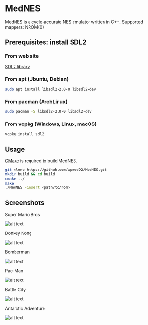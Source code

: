 # MedNES
MedNES is a cycle-accurate NES emulator written in C++.
Supported mappers: NROM(0)

## Prerequisites: install SDL2

### From web site

[SDL2 library](https://www.libsdl.org/download-2.0.php)

### From apt (Ubuntu, Debian)

```bash
sudo apt install libsdl2-2.0-0 libsdl2-dev
```

### From pacman (ArchLinux)

```bash
sudo pacman -S libsdl2-2.0-0 libsdl2-dev
```

### From vcpkg (Windows, Linux, macOS)

```bash
vcpkg install sdl2
```

## Usage

[CMake](https://www.cmake.org/) is required to build MedNES.

```bash
git clone https://github.com/wpmed92/MedNES.git
mkdir build && cd build
cmake ../
make
./MedNES -insert <path/to/rom>
```

## Screenshots

Super Mario Bros

![alt text](https://github.com/wpmed92/MedNES/blob/master/screenshots/Super%20Mario%20Bros.png)

Donkey Kong

![alt text](https://github.com/wpmed92/MedNES/blob/master/screenshots/Donkey%20Kong.png)

Bomberman

![alt text](https://github.com/wpmed92/MedNES/blob/master/screenshots/Bomberman.png)

Pac-Man

![alt text](https://github.com/wpmed92/MedNES/blob/master/screenshots/Pac-Man.png)

Battle City

![alt text](https://github.com/wpmed92/MedNES/blob/master/screenshots/Battle%20City.png)

Antarctic Adventure

![alt text](https://github.com/wpmed92/MedNES/blob/master/screenshots/Antarctic%20Adventure.png)
